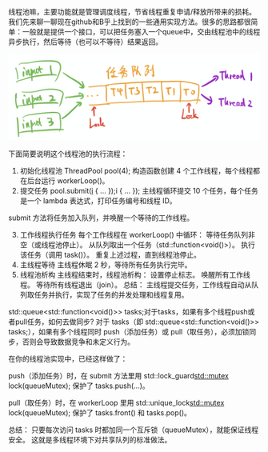 线程池嘛，主要功能就是管理调度线程，节省线程重复申请/释放所带来的损耗。我们先来聊一聊现在github和B乎上找到的一些通用实现方法。很多的思路都很简单：一般就是提供一个接口，可以把任务塞入一个queue中，交由线程池中的线程异步执行，然后等待（也可以不等待）结果返回。

![threadspoolimage](./images/ThreadsPool/image.png)

下面简要说明这个线程池的执行流程：

1. 初始化线程池
ThreadPool pool(4);
构造函数创建 4 个工作线程，每个线程都在后台运行 workerLoop()。
2. 提交任务
pool.submit([i]() { ... });i { ... });
主线程循环提交 10 个任务，每个任务是一个 lambda 表达式，打印任务编号和线程 ID。

submit 方法将任务加入队列，并唤醒一个等待的工作线程。

3. 工作线程执行任务
每个工作线程在 workerLoop() 中循环：
等待任务队列非空（或线程池停止）。
从队列取出一个任务（std::function<void()>）。
执行该任务（调用 task()）。
重复上述过程，直到线程池停止。
4. 主线程等待
主线程休眠 2 秒，等待所有任务执行完毕。
5. 线程池析构
主线程结束时，线程池析构：
设置停止标志。
唤醒所有工作线程。
等待所有线程退出（join）。
总结：
主线程提交任务，工作线程自动从队列取任务并执行，实现了任务的并发处理和线程复用。


std::queue<std::function<void()>> tasks;对于tasks，如果有多个线程push或者pull任务，如何去做同步?
对于 tasks（即 std::queue<std::function<void()>> tasks;），如果有多个线程同时 push（添加任务）或 pull（取任务），必须加锁同步，否则会导致数据竞争和未定义行为。

在你的线程池实现中，已经这样做了：

push（添加任务）时，在 submit 方法里用
std::lock_guard<std::mutex> lock(queueMutex);
保护了 tasks.push(...)。

pull（取任务）时，在 workerLoop 里用
std::unique_lock<std::mutex> lock(queueMutex);
保护了 tasks.front() 和 tasks.pop()。

总结：
只要每次访问 tasks 时都加同一个互斥锁（queueMutex），就能保证线程安全。
这就是多线程环境下对共享队列的标准做法。
